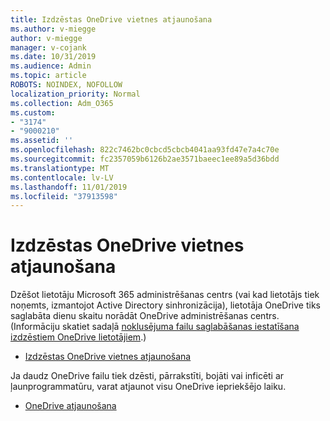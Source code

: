 ```yaml
---
title: Izdzēstas OneDrive vietnes atjaunošana
ms.author: v-miegge
author: v-miegge
manager: v-cojank
ms.date: 10/31/2019
ms.audience: Admin
ms.topic: article
ROBOTS: NOINDEX, NOFOLLOW
localization_priority: Normal
ms.collection: Adm_O365
ms.custom:
- "3174"
- "9000210"
ms.assetid: ''
ms.openlocfilehash: 822c7462bc0cbcd5cbcb4041aa93fd47e7a4c70e
ms.sourcegitcommit: fc2357059b6126b2ae3571baeec1ee89a5d36bdd
ms.translationtype: MT
ms.contentlocale: lv-LV
ms.lasthandoff: 11/01/2019
ms.locfileid: "37913598"
---
```

# <a name="restore-a-deleted-onedrive-site"></a>Izdzēstas OneDrive vietnes atjaunošana

Dzēšot lietotāju Microsoft 365 administrēšanas centrs (vai kad lietotājs tiek noņemts, izmantojot Active Directory sinhronizācija), lietotāja OneDrive tiks saglabāta dienu skaitu norādāt OneDrive administrēšanas centrs. (Informāciju skatiet sadaļā [noklusējuma failu saglabāšanas iestatīšana izdzēstiem OneDrive lietotājiem](https://docs.microsoft.com/onedrive/set-retention).)

* [Izdzēstas OneDrive vietnes atjaunošana](https://docs.microsoft.com/onedrive/restore-deleted-onedrive)

Ja daudz OneDrive failu tiek dzēsti, pārrakstīti, bojāti vai inficēti ar ļaunprogrammatūru, varat atjaunot visu OneDrive iepriekšējo laiku.

* [OneDrive atjaunošana](https://support.office.com/article/Restore-your-OneDrive-fa231298-759d-41cf-bcd0-25ac53eb8a15)